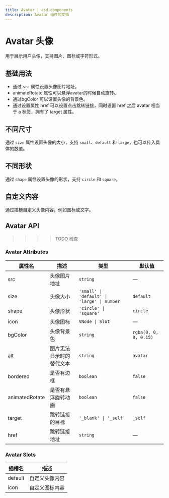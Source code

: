 ```yaml
---
title: Avatar | asd-components
description: Avatar 组件的文档
---
```


# Avatar 头像

用于展示用户头像，支持图片、图标或字符形式。

## 基础用法

* 通过 `src` 属性设置头像图片地址。 
* animateRotate 属性可以悬浮avatar的时候自动旋转。
* 通过bgColor 可以设置头像的背景色。
* 通过设置属性 href 可以设置点击跳转链接，同时设置 href 之后 avatar 相当于 a 标签，拥有了 target 属性。

<preview path="../demo/Avatar/Basic.vue" language="vue"></preview>

## 不同尺寸

通过 `size` 属性设置头像的大小，支持 `small`、`default` 和 `large`，也可以传入具体的数值。

<preview path="../demo/Avatar/Sizes.vue" language="vue"></preview>

## 不同形状

通过 `shape` 属性设置头像的形状，支持 `circle` 和 `square`。

<preview path="../demo/Avatar/Shapes.vue" language="vue"></preview>

## 自定义内容

通过插槽自定义头像内容，例如图标或文字。

<preview path="../demo/Avatar/CustomContent.vue" language="vue"></preview>

## Avatar API

>>>> TODO 检查

### Avatar Attributes

| 属性名          | 描述                       | 类型                                   | 默认值       |
| --------------- | -------------------------- | -------------------------------------- | ------------ |
| src             | 头像图片地址               | `string`                               | —            |
| size            | 头像大小                   | `'small' \| 'default' \| 'large' \| number` | `default`    |
| shape           | 头像形状                   | `'circle' \| 'square'`                 | `circle`     |
| icon            | 头像图标                   | `VNode \| Slot`                        | —            |
| bgColor         | 头像背景色                 | `string`                               | `rgba(0, 0, 0, 0.15)` |
| alt             | 图片无法显示时的替代文本   | `string`                               | `avatar`     |
| bordered        | 是否有边框                 | `boolean`                              | `false`      |
| animatedRotate  | 是否有悬浮旋转动画         | `boolean`                              | `false`      |
| target          | 跳转链接的目标             | `'_blank' \| '_self'`                  | `_self`      |
| href            | 跳转链接地址               | `string`                               | —            |

### Avatar Slots

| 插槽名   | 描述           |
| -------- | -------------- |
| default  | 自定义头像内容 |
| icon     | 自定义图标内容 |
